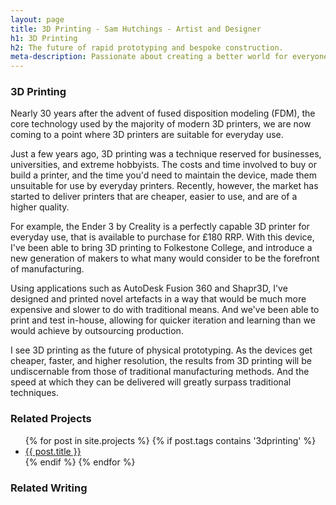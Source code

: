 ```yaml
---
layout: page
title: 3D Printing - Sam Hutchings - Artist and Designer
h1: 3D Printing
h2: The future of rapid prototyping and bespoke construction.
meta-description: Passionate about creating a better world for everyone, through making great experiences. Open to opportunities.
---
```


<section class="mainContent">
  <div class="container">
    <h3>3D Printing</h3>
    <p>Nearly 30 years after the advent of fused disposition modeling (FDM), the core technology used by the majority of modern 3D printers, we are now coming to a point where 3D printers are suitable for everyday use.</p>
    <p>Just a few years ago, 3D printing was a technique reserved for businesses, universities, and extreme hobbyists. The costs and time involved to buy or build a printer, and the time you'd need to maintain the device, made them unsuitable for use by everyday printers. Recently, however, the market has started to deliver printers that are cheaper, easier to use, and are of a higher quality.</p>
    <p>For example, the Ender 3 by Creality is a perfectly capable 3D printer for everyday use, that is available to purchase for £180 RRP. With this device, I've been able to bring 3D printing to Folkestone College, and introduce a new generation of makers to what many would consider to be the forefront of manufacturing.</p>
    <p>Using applications such as AutoDesk Fusion 360 and Shapr3D, I've designed and printed novel artefacts in a way that would be much more expensive and slower to do with traditional means. And we've been able to print and test in-house, allowing for quicker iteration and learning than we would achieve by outsourcing production.</p>
    <p>I see 3D printing as the future of physical prototyping. As the devices get cheaper, faster, and higher resolution, the results from 3D printing will be undiscernable from those of traditional manufacturing methods. And the speed at which they can be delivered will greatly surpass traditional techniques.</p>
  </div>
</section>
<section id="s-relatedProjects">
  <div class="container" id="c-relatedProjects">
    <h3>Related Projects</h3>
    <ul>
      {% for post in site.projects %}
       {% if post.tags contains '3dprinting' %}
        <li>
          <a href="{{ post.url }}">{{ post.title }}</a>
        </li>
        {% endif %}
      {% endfor %}
    </ul>
  </div>
</section>
<section id="s-relatedWwriting">
  <div class="container" id="c-relatedWriting">
    <h3>Related Writing</h3>
  </div>
</section>
